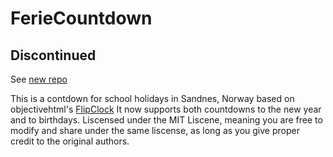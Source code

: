 # FerieCountdown

## Discontinued
See [new repo](https://github.com/simeneilevstjonn/FerieCountdownAspNet)

This is a contdown for school holidays in Sandnes, Norway based on objectivehtml's [FlipClock](https://github.com/objectivehtml/FlipClock)
It now supports both countdowns to the new year and to birthdays. 
Liscensed under the MIT Liscene, meaning you are free to modify and share under the same liscense, as long as you give proper credit to the original authors.
